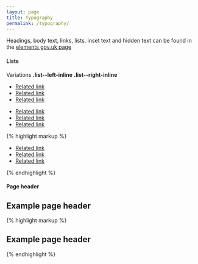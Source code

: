 ```yaml
---
layout: page
title: Typography
permalink: /typography/
---
```



<p class="lede">
  Headings, body text, links, lists, inset text and hidden text can be found in the <a href="http://govuk-elements.herokuapp.com/typography/">elements gov.uk page</a>
</p>


<h4 class="heading-medium">Lists</h4>

Variations **.list--left-inline** **.list--right-inline**

<div class="example">
    <ul class="list list--left-inline">
        <li><a href="#">Related link</a></li>
        <li><a href="#">Related link</a></li>
        <li><a href="#">Related link</a></li>
    </ul>
</div>

<div class="example">
    <ul class="list list--right-inline">
        <li><a href="#">Related link</a></li>
        <li><a href="#">Related link</a></li>
        <li><a href="#">Related link</a></li>
    </ul>
</div>

{% highlight markup %}
<!-- list -->
<ul class="list list--right-inline">
    <li><a href="#">Related link</a></li>
    <li><a href="#">Related link</a></li>
    <li><a href="#">Related link</a></li>
</ul>
<!-- list -->
{% endhighlight %}

<h4 class="heading-medium">Page header</h4>

<div class="example">
    <div class="page-header">
        <h2 class="heading-large">Example page header</h2>
    </div>
</div>


{% highlight markup %}
<!-- page header -->
<div class="page-header">
  <h2 class="heading-large">Example page header</h2>
</div>
<!-- page header -->
{% endhighlight %}
